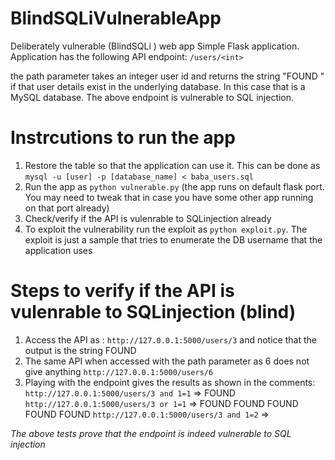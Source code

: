 # BlindSQLiVulnerableApp
Deliberately vulnerable (BlindSQLi ) web app
Simple Flask application. Application has the following API endpoint:
`/users/<int>`

the path parameter takes an integer user id and returns the string "FOUND " if that user details exist in the underlying database. In this case that is a MySQL database.
The above endpoint is vulnerable to SQL injection.

# Instrcutions to run the app
1. Restore the table so that the application can use it. This can be done as `mysql -u [user] -p [database_name] < baba_users.sql`
2. Run the app as `python vulnerable.py` (the app runs on default flask port. You may need to tweak that in case you have some other app running on that port already)
3. Check/verify if the API is vulenrable to SQLinjection already
4. To exploit the vulnerability run the exploit as `python exploit.py`. The exploit is just a sample that tries to enumerate the DB username that the application uses

# Steps to verify if the API is vulenrable to SQLinjection (blind)
1.  Access the API as :
`http://127.0.0.1:5000/users/3`
and notice that the output is the string FOUND 
2. The same API when accessed with the path parameter as 6 does not give anything
`http://127.0.0.1:5000/users/6`
3. Playing with the endpoint gives the results as shown in the comments:
`http://127.0.0.1:5000/users/3 and 1=1` => FOUND 
`http://127.0.0.1:5000/users/3 or 1=1` => FOUND FOUND FOUND FOUND FOUND
`http://127.0.0.1:5000/users/3 and 1=2` => <gives nothing>

*The above tests prove that the endpoint is indeed vulnerable to SQL injection*
